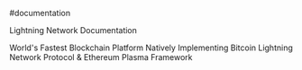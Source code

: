 #documentation

Lightning Network Documentation

World's Fastest Blockchain Platform Natively Implementing Bitcoin Lightning Network Protocol & Ethereum Plasma Framework

